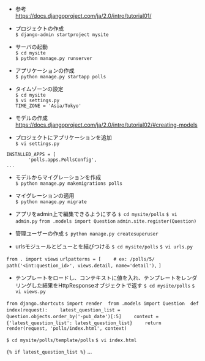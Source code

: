 * 参考  
https://docs.djangoproject.com/ja/2.0/intro/tutorial01/  
  
* プロジェクトの作成  
`$ django-admin startproject mysite`  
  
* サーバの起動  
`$ cd mysite`  
`$ python manage.py runserver`  
  
* アプリケーションの作成  
`$ python manage.py startapp polls`  
  
* タイムゾーンの設定  
`$ cd mysite`  
`$ vi settings.py`  
`TIME_ZONE = 'Asia/Tokyo'`  
  
* モデルの作成  
https://docs.djangoproject.com/ja/2.0/intro/tutorial02/#creating-models  
  
* プロジェクトにアプリケーションを追加  
`$ vi settings.py`  
  
`INSTALLED_APPS = [`  
`        'polls.apps.PollsConfig',`  
`...`  
  
* モデルからマイグレーションを作成  
`$ python manage.py makemigrations polls`  
  
* マイグレーションの適用  
`$ python manage.py migrate`  

* アプリをadmin上で編集できるようにする
`$ cd mysite/polls`
`$ vi admin.py`
`from .models import Question`
`admin.site.register(Question)`

* 管理ユーザーの作成
`$ python manage.py createsuperuser`

* urlsモジュールとビューとを結びつける
`$ cd mysite/polls`
`$ vi urls.py`

`from . import views`
`urlpatterns = [`
`    # ex: /polls/5/`
`    path('<int:question_id>', views.detail, name='detail'),`
`]`

* テンプレートをロードし、コンテキストに値を入れ、テンプレートをレンダリングした結果をHttpResponseオブジェクトで返す
`$ cd mysite/polls`
`$ vi views.py`

`from django.shortcuts import render`
` `
`from .models import Question`
` `
`def index(request):`
`    latest_question_list = Question.objects.order_by('-pub_date')[:5]`
`    context = {'latest_question_list': latest_question_list}`
`    return render(request, 'polls/index.html', context)`

`$ cd mysite/polls/template/polls`
`$ vi index.html`

`{% if latest_question_list %}`
...

